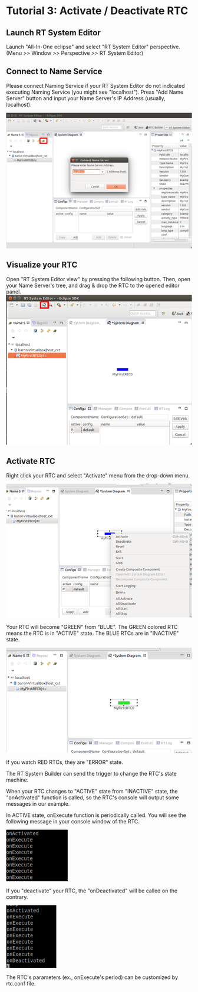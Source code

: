 # Tutorial 3: Activate / Deactivate RTC

## Launch RT System Editor
Launch "All-In-One eclipse" and select "RT System Editor" perspective.
(Menu >> Window >> Perspective >> RT System Editor)

## Connect to Name Service
Please connect Naming Service if your RT System Editor do not indicated executing Naming Service (you might see "localhost").
Press "Add Name Server" button and input your Name Server's IP Address (usually, localhost).

![](image/9.png) 

## Visualize your RTC
Open "RT System Editor view" by pressing the following button.
Then, open your Name Server's tree, and drag & drop the RTC to the opened editor panel.
![](image/10.png) 

## Activate RTC
Right click your RTC and select "Activate" menu from the drop-down menu.

![](image/11.png) 

Your RTC will become "GREEN" from "BLUE". The GREEN colored RTC means the RTC is in "ACTIVE" state.
The BLUE RTCs are in "INACTIVE" state.

![](image/12.png) 

If you watch RED RTCs, they are "ERROR" state.

The RT System Builder can send the trigger to change the RTC's state machine.

When your RTC changes to "ACTIVE" state from "INACTIVE" state, the "onActivated" function is called, so the RTC's console will output some messages in our example.

In ACTIVE state, onExecute function is periodically called.
You will see the following message in your console window of the RTC.

![](image/13.png) 

If you "deactivate" your RTC, the "onDeactivated" will be called on the contrary.

![](image/14.png) 

The RTC's parameters (ex., onExecute's period) can be customized by rtc.conf file.
